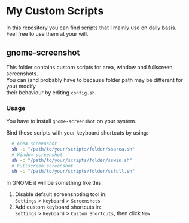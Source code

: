 # My Custom Scripts

In this repository you can find scripts that I mainly use on daily basis.  
Feel free to use them at your will.  

## gnome-screenshot

This folder contains custom scripts for area, window and fullscreen screenshots.  
You can (and probably have to because folder path may be different for you) modify  
their behaviour by editing `config.sh`.

### Usage

You have to install `gnome-screenshot` on your system.

Bind these scripts with your keyboard shortcuts by using:
```bash
  # Area screenshot
  sh -c "/path/to/your/scripts/folder/ssarea.sh"
  # Window screenshot
  sh -c "/path/to/your/scripts/folder/sswin.sh"
  # Fullscreen screenshot
  sh -c "/path/to/your/scripts/folder/ssfull.sh"
```

In GNOME it will be something like this:  
1. Disable default screenshoting tool in:  
`Settings` > `Keyboard` > `Screenshots`  
2. Add custom keyboard shortcuts in:  
`Settings` > `Keyboard` > `Custom Shortcuts`, then click `New`  

